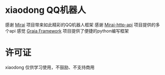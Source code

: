 # xiaodong QQ机器人
 感谢 [Mirai](https://github.com/mamoe/mirai) 项目带来如此精彩的QQ机器人框架
 感谢 [Mirai-http-api](https://github.com/project-mirai/mirai-api-http/) 项目提供的多个api
 感觉 [Graia Framework](https://github.com/GraiaProject/) 项目提供了便捷的python编写框架
# 许可证
xiaodong 仅供学习使用，不鼓励、不支持商用